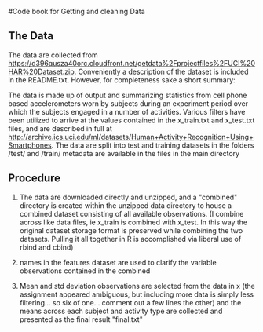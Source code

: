 #Code book for Getting and cleaning Data

## The Data

The data are collected from https://d396qusza40orc.cloudfront.net/getdata%2Fprojectfiles%2FUCI%20HAR%20Dataset.zip. Conveniently a description of the dataset is included in the README.txt. However, for completeness sake a short summary:

The data is made up of output and summarizing statistics from cell phone based accelerometers worn by subjects during an experiment period over which the subjects engaged in a number of activities. Various filters have been utilized to arrive at the values contained in the x_train.txt and x_test.txt files, and are described in full at http://archive.ics.uci.edu/ml/datasets/Human+Activity+Recognition+Using+Smartphones. The data are split into test and training datasets in the folders /test/ and /train/ metadata are available in the files in the main directory

## Procedure

1) The data are downloaded directly and unzipped, and a "combined" directory is created within the unzipped data directory to house a combined dataset consisting of all available observations. (I combine across like data files, ie x_train is combined with x_test. In this way the original dataset storage format is preserved while combining the two datasets. Pulling it all together in R is accomplished via liberal use of rbind and cbind)

2) names in the features dataset are used to clarify the variable observations contained in the combined 

2) Mean and std deviation observations are selected from the data in x (the assignment appeared ambiguous, but including more data is simply less filtering... so six of one... comment out a few lines the other) and the means across each subject and activity type are collected and presented as the final result "final.txt"